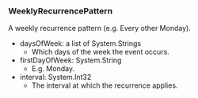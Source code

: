 ### WeeklyRecurrencePattern
A weekly recurrence pattern (e.g. Every other Monday).

- daysOfWeek: a list of System.Strings
  - Which days of the week the event occurs.
- firstDayOfWeek: System.String
  - E.g. Monday.
- interval: System.Int32
  - The interval at which the recurrence applies.
